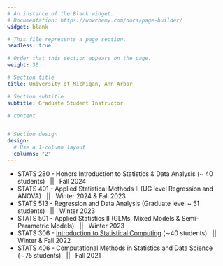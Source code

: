 ```yaml
---
# An instance of the Blank widget.
# Documentation: https://wowchemy.com/docs/page-builder/
widget: blank

# This file represents a page section.
headless: true

# Order that this section appears on the page.
weight: 30

# Section title
title: University of Michigan, Ann Arbor

# Section subtitle
subtitle: Graduate Student Instructor

# content


# Section design
design:
  # Use a 1-column layout
  columns: "2" 
---
```


- STATS 280 - Honors Introduction to Statistics & Data Analysis (~ 40 students) &nbsp; || &nbsp; Fall 2024
- STATS 401 - Applied Statistical Methods II (UG level Regression and ANOVA) &nbsp; || &nbsp; Winter 2024 & Fall 2023
- STATS 513 - Regression and Data Analysis (Graduate level ~ 51 students) &nbsp; || &nbsp; Winter 2023
- STATS 501 - Applied Statistics II (GLMs, Mixed Models & Semi-Parametric Models) &nbsp; || &nbsp; Winter 2023
- STATS 306 - [Introduction to Statistical Computing](https://bosafoagyare.netlify.app/courses/stats306-w22/) (∼40 students) &nbsp; || &nbsp; Winter & Fall 2022
- STATS 406 - Computational Methods in Statistics and Data Science (∼75 students) &nbsp; || &nbsp; Fall 2021

